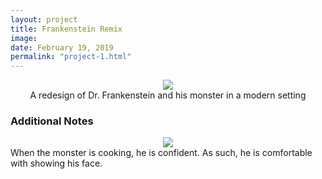 ```yaml
---
layout: project
title: Frankenstein Remix
image:
date: February 19, 2019
permalink: "project-1.html"
---
```

<center><img src="{{ site.baseurl }}/files/pics/{{ page.image }}" style="max-width:80%"></center>
<center>A redesign of Dr. Frankenstein and his monster in a modern setting</center>

### Additional Notes
<center><img src="{{ site.baseurl }}/files/pics/franken_remix2_note.jpg" style="max-width:40%"></center>
When the monster is cooking, he is confident. As such, he is comfortable with showing his face.

<!-- Intermodal Navigation -->
<br>
<center>
  <table align>
    <thead>
      <tr>  
        <a href="{{site.baseurl}}/project-2.html"><i class="fas fa-chevron-circle-right fa-3x"></i></a>
      </tr>
    </thead>
  </table>
</center>
